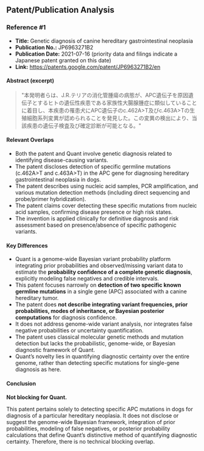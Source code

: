 ## Patent/Publication Analysis

### Reference #1

- **Title:** Genetic diagnosis of canine hereditary gastrointestinal neoplasia
- **Publication No.:** JP6963271B2
- **Publication Date:** 2021-07-16 (priority data and filings indicate a Japanese patent granted on this date)
- **Link:** https://patents.google.com/patent/JP6963271B2/en

#### Abstract (excerpt)

> "本発明者らは、J.R.テリアの消化管腫瘍の病態が、APC遺伝子を原因遺伝子とするヒトの遺伝性疾患である家族性大腸腺腫症に類似していることに着目し、本疾患の罹患犬にAPC遺伝子のc.462A>T及びc.463A>Tの生殖細胞系列変異が認められることを発見した。この変異の検出により、当該疾患の遺伝子検査及び確定診断が可能となる。"

#### Relevant Overlaps

- Both the patent and Quant involve genetic diagnosis related to identifying disease-causing variants.
- The patent discloses detection of specific germline mutations (c.462A>T and c.463A>T) in the APC gene for diagnosing hereditary gastrointestinal neoplasia in dogs.
- The patent describes using nucleic acid samples, PCR amplification, and various mutation detection methods (including direct sequencing and probe/primer hybridization).
- The patent claims cover detecting these specific mutations from nucleic acid samples, confirming disease presence or high risk states.
- The invention is applied clinically for definitive diagnosis and risk assessment based on presence/absence of specific pathogenic variants.

#### Key Differences

- Quant is a genome-wide Bayesian variant probability platform integrating prior probabilities and observed/missing variant data to estimate the **probability confidence of a complete genetic diagnosis**, explicitly modeling false negatives and credible intervals.
- This patent focuses narrowly on **detection of two specific known germline mutations** in a single gene (APC) associated with a canine hereditary tumor.
- The patent does **not describe integrating variant frequencies, prior probabilities, modes of inheritance, or Bayesian posterior computations** for diagnosis confidence.
- It does not address genome-wide variant analysis, nor integrates false negative probabilities or uncertainty quantification.
- The patent uses classical molecular genetic methods and mutation detection but lacks the probabilistic, genome-wide, or Bayesian diagnostic framework of Quant.
- Quant’s novelty lies in quantifying diagnostic certainty over the entire genome, rather than detecting specific mutations for single-gene diagnosis as here.

#### Conclusion

**Not blocking for Quant.**

This patent pertains solely to detecting specific APC mutations in dogs for diagnosis of a particular hereditary neoplasia. It does not disclose or suggest the genome-wide Bayesian framework, integration of prior probabilities, modeling of false negatives, or posterior probability calculations that define Quant’s distinctive method of quantifying diagnostic certainty. Therefore, there is no technical blocking overlap.
